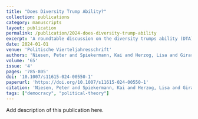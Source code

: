 ```yaml
---
title: "Does Diversity Trump Ability?"
collection: publications
category: manuscripts
layout: publication
permalink: /publication/2024-does-diversity-trump-ability
excerpt: 'A roundtable discussion on the diversity trumps ability (DTA) theorem by economists Lu Hong and Scott E. Page. Examines whether cognitively more diverse groups are better at solving problems than less diverse groups, with debate on the combining of diverse heuristics in cooperative search processes and whether deliberation is always beneficial.'
date: 2024-01-01
venue: 'Politische Vierteljahresschrift'
authors: 'Niesen, Peter and Spiekermann, Kai and Herzog, Lisa and Girard, Charles and Vogelmann, Frieder'
volume: '65'
issue: '4'
pages: '785-805'
doi: '10.1007/s11615-024-00550-1'
paperurl: 'https://doi.org/10.1007/s11615-024-00550-1'
citation: 'Niesen, Peter and Spiekermann, Kai and Herzog, Lisa and Girard, Charles and Vogelmann, Frieder. "Does Diversity Trump Ability?." <em>Politische Vierteljahresschrift</em> 65, no. 4 (2024): 785-805.'
tags: ["democracy", "political-theory"]
---
```


Add description of this publication here.